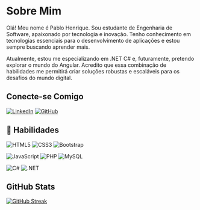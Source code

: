 # Sobre Mim
Olá! Meu nome é Pablo Henrique. Sou estudante de Engenharia de Software, apaixonado por tecnologia e inovação. Tenho conhecimento em tecnologias essenciais para o desenvolvimento de aplicações e estou sempre buscando aprender mais.

Atualmente, estou me especializando em .NET C# e, futuramente, pretendo explorar o mundo do Angular. Acredito que essa combinação de habilidades me permitirá criar soluções robustas e escaláveis para os desafios do mundo digital.


## Conecte-se Comigo
[![LinkedIn](https://img.shields.io/badge/LinkedIn-0077B5?style=for-the-badge&logo=linkedin&logoColor=white)](https://www.linkedin.com/in/pablohenriquealves/) [![GitHub](https://img.shields.io/badge/GitHub-100000?style=for-the-badge&logo=github&logoColor=white)](https://github.com/swepablo)

## 🚀 Habilidades
![HTML5](https://img.shields.io/badge/HTML5-E34F26?style=for-the-badge&logo=html5&logoColor=white) ![CSS3](https://img.shields.io/badge/CSS3-1572B6?style=for-the-badge&logo=css3&logoColor=white) ![Bootstrap](https://img.shields.io/badge/-boostrap-0D1117?style=for-the-badge&logo=bootstrap&labelColor=0D1117)

![JavaScript](https://img.shields.io/badge/JavaScript-F7DF1E?style=for-the-badge&logo=javascript&logoColor=black) ![PHP](https://img.shields.io/badge/PHP-777BB4?style=for-the-badge&logo=php&logoColor=white) ![MySQL](https://img.shields.io/badge/MySQL-00000F?style=for-the-badge&logo=mysql&logoColor=white)

![C#](https://img.shields.io/badge/C%23-239120?style=for-the-badge&logo=c-sharp&logoColor=white) ![.NET](https://img.shields.io/badge/.NET-5C2D91?style=for-the-badge&logo=.net&logoColor=white) 
## GitHub Stats
[![GitHub Streak](https://streak-stats.demolab.com/?user=swepablo&theme=ocean-gradient&border=30A3DC&dates=FFF)](https://git.io/streak-stats)

